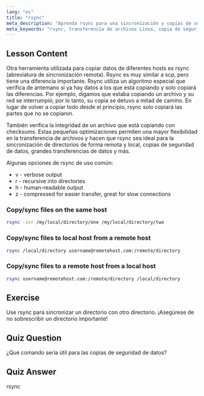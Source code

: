 ```yaml
---
lang: "es"
title: "rsync"
meta_description: "Aprenda rsync para una sincronización y copias de seguridad eficientes de archivos en Linux. Comprenda la transferencia de datos remota y local con comandos y opciones de rsync. ¡Mejore sus habilidades en Linux!"
meta_keywords: "rsync, transferencia de archivos Linux, copia de seguridad de datos, sincronización de archivos, tutorial de Linux, comandos rsync, principiante, guía"
---
```


## Lesson Content

Otra herramienta utilizada para copiar datos de diferentes hosts es rsync (abreviatura de sincronización remota). Rsync es muy similar a scp, pero tiene una diferencia importante. Rsync utiliza un algoritmo especial que verifica de antemano si ya hay datos a los que está copiando y solo copiará las diferencias. Por ejemplo, digamos que estaba copiando un archivo y su red se interrumpió; por lo tanto, su copia se detuvo a mitad de camino. En lugar de volver a copiar todo desde el principio, rsync solo copiará las partes que no se copiaron.

También verifica la integridad de un archivo que está copiando con checksums. Estas pequeñas optimizaciones permiten una mayor flexibilidad en la transferencia de archivos y hacen que rsync sea ideal para la sincronización de directorios de forma remota y local, copias de seguridad de datos, grandes transferencias de datos y más.

Algunas opciones de rsync de uso común:

- v - verbose output
- r - recursive into directories
- h - human-readable output
- z - compressed for easier transfer, great for slow connections

### Copy/sync files on the same host

```bash
rsync -zvr /my/local/directory/one /my/local/directory/two
```

### Copy/sync files to local host from a remote host

```bash
rsync /local/directory username@remotehost.com:/remote/directory
```

### Copy/sync files to a remote host from a local host

```bash
rsync username@remotehost.com:/remote/directory /local/directory
```

## Exercise

Use rsync para sincronizar un directorio con otro directorio. ¡Asegúrese de no sobrescribir un directorio importante!

## Quiz Question

¿Qué comando sería útil para las copias de seguridad de datos?

## Quiz Answer

rsync
